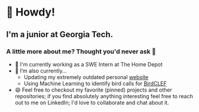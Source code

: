 <!--- A little bit about me --->

# 👋 Howdy!
## I'm a junior at Georgia Tech.
### A little more about me? Thought you'd never ask 🥺

- 🔨 I'm currently working as a SWE Intern at The Home Depot
- 🔭 I’m also currently...
    - Updating my extremely outdated personal <a href="https://dakdudley.com" target="_blank">website</a>
    - Using Machine Learning to identify bird calls for <a href="https://www.kaggle.com/competitions/birdclef-2022" target="_blank">BirdCLEF</a>
- 😄 Feel free to checkout my favorite (pinned) projects and other repositories; if you find absolutely anything interesting feel free to reach out to me on LinkedIn; I'd love to collaborate and chat about it.
